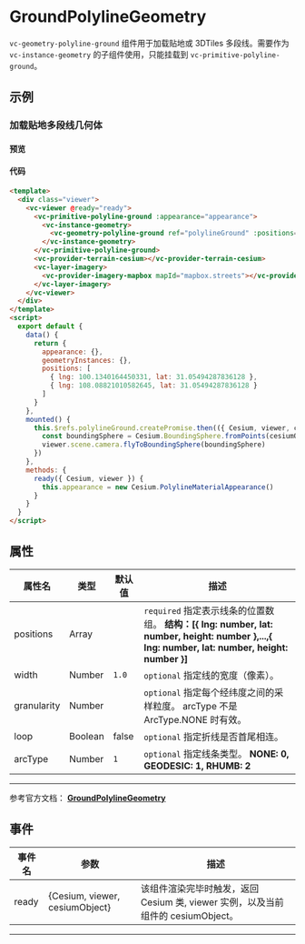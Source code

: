 # GroundPolylineGeometry

`vc-geometry-polyline-ground` 组件用于加载贴地或 3DTiles 多段线。需要作为 `vc-instance-geometry` 的子组件使用，只能挂载到 `vc-primitive-polyline-ground`。

## 示例

### 加载贴地多段线几何体

#### 预览

<doc-preview>
  <template>
    <div class="viewer">
      <vc-viewer @ready="ready">
        <vc-primitive-polyline-ground :appearance="appearance">
          <vc-instance-geometry>
            <vc-geometry-polyline-ground ref="polylineGround" :positions="positions" :width="2"></vc-geometry-polyline-ground>
          </vc-instance-geometry>
        </vc-primitive-polyline-ground>
        <vc-provider-terrain-cesium></vc-provider-terrain-cesium>
        <vc-layer-imagery>
          <vc-provider-imagery-mapbox mapId="mapbox.streets"></vc-provider-imagery-mapbox>
        </vc-layer-imagery>
      </vc-viewer>
    </div>
  </template>
  <script>
    export default {
      data() {
        return {
          appearance: {},
          geometryInstances: {},
          positions: [
            { lng: 100.1340164450331, lat: 31.05494287836128 },
            { lng: 108.08821010582645, lat: 31.05494287836128 }
          ]
        }
      },
      mounted () {
        this.$refs.polylineGround.createPromise.then(({ Cesium, viewer, cesiumObject })=> {
          const boundingSphere = Cesium.BoundingSphere.fromPoints(cesiumObject._positions)
          viewer.scene.camera.flyToBoundingSphere(boundingSphere)
        })
      },
      methods: {
        ready( {Cesium, viewer }) {
          this.appearance = new Cesium.PolylineMaterialAppearance()
        }
      }
    }
  </script>
</doc-preview>

#### 代码

```html
<template>
  <div class="viewer">
    <vc-viewer @ready="ready">
      <vc-primitive-polyline-ground :appearance="appearance">
        <vc-instance-geometry>
          <vc-geometry-polyline-ground ref="polylineGround" :positions="positions" :width="2"></vc-geometry-polyline-ground>
        </vc-instance-geometry>
      </vc-primitive-polyline-ground>
      <vc-provider-terrain-cesium></vc-provider-terrain-cesium>
      <vc-layer-imagery>
        <vc-provider-imagery-mapbox mapId="mapbox.streets"></vc-provider-imagery-mapbox>
      </vc-layer-imagery>
    </vc-viewer>
  </div>
</template>
<script>
  export default {
    data() {
      return {
        appearance: {},
        geometryInstances: {},
        positions: [
          { lng: 100.1340164450331, lat: 31.05494287836128 },
          { lng: 108.08821010582645, lat: 31.05494287836128 }
        ]
      }
    },
    mounted() {
      this.$refs.polylineGround.createPromise.then(({ Cesium, viewer, cesiumObject }) => {
        const boundingSphere = Cesium.BoundingSphere.fromPoints(cesiumObject._positions)
        viewer.scene.camera.flyToBoundingSphere(boundingSphere)
      })
    },
    methods: {
      ready({ Cesium, viewer }) {
        this.appearance = new Cesium.PolylineMaterialAppearance()
      }
    }
  }
</script>
```

## 属性

<!-- prettier-ignore -->
| 属性名 | 类型 | 默认值 | 描述 |
| ------------------------ | ------------- | ------- | ------------------------------------------------------------------------------------------------ |
| positions | Array | | `required` 指定表示线条的位置数组。 **结构：[{ lng: number, lat: number, height: number },...,{ lng: number, lat: number, height: number }]** |
| width | Number | `1.0` | `optional` 指定线的宽度（像素）。 |
| granularity | Number | | `optional` 指定每个经纬度之间的采样粒度。 arcType 不是 ArcType.NONE 时有效。 |
| loop | Boolean | false | `optional` 指定折线是否首尾相连。 |
| arcType | Number | `1` | `optional` 指定线条类型。 **NONE: 0, GEODESIC: 1, RHUMB: 2** |

---

参考官方文档： **[GroundPolylineGeometry](https://cesium.com/docs/cesiumjs-ref-doc/GroundPolylineGeometry.html)**

## 事件

| 事件名 | 参数                           | 描述                                                                             |
| ------ | ------------------------------ | -------------------------------------------------------------------------------- |
| ready  | {Cesium, viewer, cesiumObject} | 该组件渲染完毕时触发，返回 Cesium 类, viewer 实例，以及当前组件的 cesiumObject。 |

---
